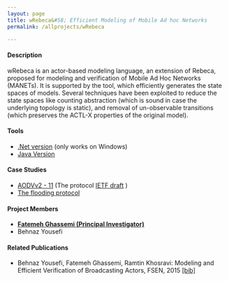 ```yaml
---
layout: page
title: wRebeca&#58; Efficient Modeling of Mobile Ad hoc Networks
permalink: /allprojects/wRebeca

---
```


#### Description
wRebeca is an actor-based modeling language, an extension of Rebeca, proposed for modeling and verification of Mobile Ad Hoc Networks (MANETs). It is supported by the tool, which efficiently generates the state spaces of models. Several techniques have been exploited to reduce the state spaces like counting abstraction (which is sound in case the underlying topology is static), and removal of un-observable transitions (which preserves the ACTL-X properties of the original model).

#### Tools
* [.Net version](http://rebeca.cs.ru.is/files/Tools/Broadcasting-Actors-Setup.exe) (only works on Windows)
* [Java Version](https://github.com/b-yousefi/wRebeca)

#### Case Studies
* [AODVv2 - 11](https://github.com/b-yousefi/wRebeca/tree/master/Example) (The protocol [IETF draft](https://tools.ietf.org/html/draft-ietf-manet-aodvv2-11) )
* [The flooding protocol](https://github.com/b-yousefi/wRebeca/tree/master/Example)

#### Project Members
* **<u>Fatemeh Ghassemi (Principal Investigator)</u>**
* Behnaz Yousefi

#### Related Publications
* Behnaz Yousefi, Fatemeh Ghassemi, Ramtin Khosravi: Modeling and Efficient Verification of Broadcasting Actors, FSEN, 2015  [ [bib] ](http://dblp.uni-trier.de/rec/bibtex/conf/fsen/YousefiGK15)
